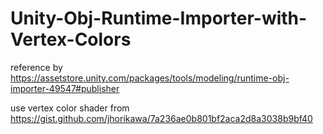 # Unity-Obj-Runtime-Importer-with-Vertex-Colors


reference by https://assetstore.unity.com/packages/tools/modeling/runtime-obj-importer-49547#publisher

use vertex color shader from https://gist.github.com/jhorikawa/7a236ae0b801bf2aca2d8a3038b9bf40
